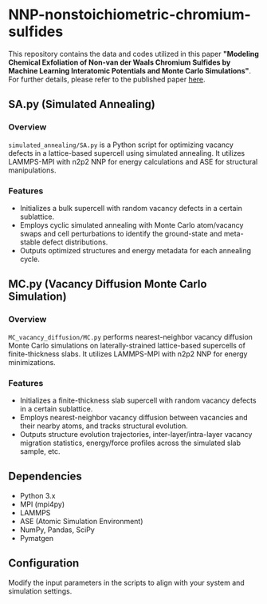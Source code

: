 # NNP-nonstoichiometric-chromium-sulfides
This repository contains the data and codes utilized in this paper **"Modeling Chemical Exfoliation of Non-van der Waals Chromium Sulfides by Machine Learning Interatomic Potentials and Monte Carlo Simulations"**. For further details, please refer to the published paper [here](https://pubs.acs.org/doi/abs/10.1021/acs.jpcc.3c06168).

## SA.py (Simulated Annealing)

### Overview
`simulated_annealing/SA.py` is a Python script for optimizing vacancy defects in a lattice-based supercell using simulated annealing. It utilizes LAMMPS-MPI with n2p2 NNP for energy calculations and ASE for structural manipulations.

### Features
- Initializes a bulk supercell with random vacancy defects in a certain sublattice.
- Employs cyclic simulated annealing with Monte Carlo atom/vacancy swaps and cell perturbations to identify the ground-state and meta-stable defect distributions.
- Outputs optimized structures and energy metadata for each annealing cycle.

## MC.py (Vacancy Diffusion Monte Carlo Simulation)

### Overview
`MC_vacancy_diffusion/MC.py` performs nearest-neighbor vacancy diffusion Monte Carlo simulations on laterally-strained lattice-based supercells of finite-thickness slabs. It utilizes LAMMPS-MPI with n2p2 NNP for energy minimizations.

### Features
- Initializes a finite-thickness slab supercell with random vacancy defects in a certain sublattice.
- Employs nearest-neighbor vacancy diffusion between vacancies and their nearby atoms, and tracks structural evolution.
- Outputs structure evolution trajectories, inter-layer/intra-layer vacancy migration statistics, energy/force profiles across the simulated slab sample, etc.

## Dependencies
- Python 3.x
- MPI (mpi4py)
- LAMMPS
- ASE (Atomic Simulation Environment)
- NumPy, Pandas, SciPy
- Pymatgen

## Configuration
Modify the input parameters in the scripts to align with your system and simulation settings.

